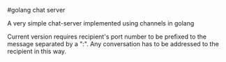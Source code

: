 #golang chat server

A very simple chat-server implemented using channels in golang

Current version requires recipient's port number to be prefixed to the message separated by a ":".
Any conversation has to be addressed to the recipient in this way.

